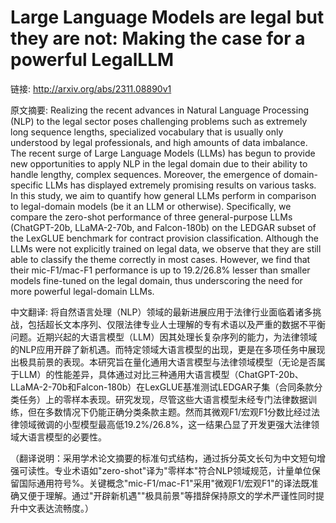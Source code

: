 # Large Language Models are legal but they are not: Making the case for a powerful LegalLLM

链接: http://arxiv.org/abs/2311.08890v1

原文摘要:
Realizing the recent advances in Natural Language Processing (NLP) to the
legal sector poses challenging problems such as extremely long sequence
lengths, specialized vocabulary that is usually only understood by legal
professionals, and high amounts of data imbalance. The recent surge of Large
Language Models (LLMs) has begun to provide new opportunities to apply NLP in
the legal domain due to their ability to handle lengthy, complex sequences.
Moreover, the emergence of domain-specific LLMs has displayed extremely
promising results on various tasks. In this study, we aim to quantify how
general LLMs perform in comparison to legal-domain models (be it an LLM or
otherwise). Specifically, we compare the zero-shot performance of three
general-purpose LLMs (ChatGPT-20b, LLaMA-2-70b, and Falcon-180b) on the LEDGAR
subset of the LexGLUE benchmark for contract provision classification. Although
the LLMs were not explicitly trained on legal data, we observe that they are
still able to classify the theme correctly in most cases. However, we find that
their mic-F1/mac-F1 performance is up to 19.2/26.8\% lesser than smaller models
fine-tuned on the legal domain, thus underscoring the need for more powerful
legal-domain LLMs.

中文翻译:
将自然语言处理（NLP）领域的最新进展应用于法律行业面临着诸多挑战，包括超长文本序列、仅限法律专业人士理解的专有术语以及严重的数据不平衡问题。近期兴起的大语言模型（LLM）因其处理长复杂序列的能力，为法律领域的NLP应用开辟了新机遇。而特定领域大语言模型的出现，更是在多项任务中展现出极具前景的表现。本研究旨在量化通用大语言模型与法律领域模型（无论是否属于LLM）的性能差异，具体通过对比三种通用大语言模型（ChatGPT-20b、LLaMA-2-70b和Falcon-180b）在LexGLUE基准测试LEDGAR子集（合同条款分类任务）上的零样本表现。研究发现，尽管这些大语言模型未经专门法律数据训练，但在多数情况下仍能正确分类条款主题。然而其微观F1/宏观F1分数比经过法律领域微调的小型模型最高低19.2%/26.8%，这一结果凸显了开发更强大法律领域大语言模型的必要性。

（翻译说明：采用学术论文摘要的标准句式结构，通过拆分英文长句为中文短句增强可读性。专业术语如"zero-shot"译为"零样本"符合NLP领域规范，计量单位保留国际通用符号%。关键概念"mic-F1/mac-F1"采用"微观F1/宏观F1"的译法既准确又便于理解。通过"开辟新机遇""极具前景"等措辞保持原文的学术严谨性同时提升中文表达流畅度。）
